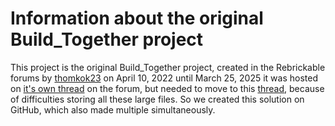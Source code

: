 # Information about the original Build_Together project

This project is the original Build_Together project, created in the Rebrickable forums by [thomkok23](https://forum.rebrickable.com/u/thomkok23) on April 10, 2022 until March 25, 2025 it was hosted on [it's own thread](https://forum.rebrickable.com/t/building-together/58702?u=yqc) on the forum, but needed to move to this [thread](https://forum.rebrickable.com/t/building-together-v2/166766), because of difficulties storing all these large files. So we created this solution on GitHub, which also made multiple simultaneously.
